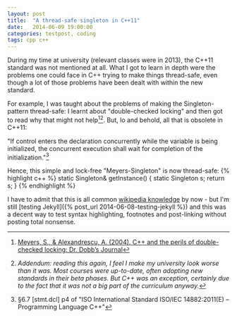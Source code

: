 ```yaml
---
layout: post
title:  "A thread-safe singleton in C++11"
date:   2014-06-09 19:00:00
categories: testpost, coding
tags: cpp c++
---
```


During my time at university (relevant classes were in 2013), the C++11 standard was not mentioned at all. What I got to learn in depth were the problems one could face in C++ trying to make things thread-safe, even though a lot of those problems have been dealt with within the new standard.

For example, I was taught about the problems of making the Singleton-pattern thread-safe: I learnt about "double-checked locking" and then got to read why that might not help[^1][^2]. But, lo and behold, all that is obsolete in C++11:

"If control enters the declaration concurrently while the variable is being initialized, the concurrent execution shall wait for completion of the initialization."[^3]

Hence, this simple and lock-free "Meyers-Singleton" is now thread-safe:
{% highlight c++ %}
static Singleton& getInstance()
{
     static Singleton s;
     return s;
}
{% endhighlight %}

I have to admit that this is all common [wikipedia knowledge](http://en.wikipedia.org/wiki/Double-checked_locking#Usage_in_C.2B.2B11) by now -  but I'm still [testing Jekyll]({% post_url 2014-06-08-testing-jekyll %}) and this was a decent way to test syntax highlighting, footnotes and post-linking without posting total nonsense.


[^1]: [Meyers, S., & Alexandrescu, A. (2004). C++ and the perils of double-checked locking: Dr. Dobb’s Journal](http://erdani.com/publications/DDJ_Jul_Aug_2004.pdf)
[^2]: *Addendum: reading this again, I feel I make my university look worse than it was. Most courses were up-to-date, often adopting new standards in their beta phases. But C++ was an exception, certainly due to the fact that it was not a big part of the curriculum anyway.*
[^3]: §6.7 [stmt.dcl] p4 of "ISO International Standard ISO/IEC 14882:2011(E) – Programming Language C++"